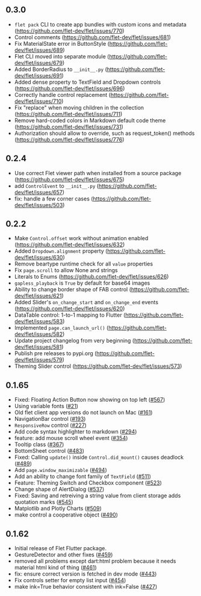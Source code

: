 ## 0.3.0

* `flet pack` CLI to create app bundles with custom icons and metadata (https://github.com/flet-dev/flet/issues/770)
* Control comments (https://github.com/flet-dev/flet/issues/681)
* Fix MaterialState error in ButtonStyle (https://github.com/flet-dev/flet/issues/689)
* Flet CLI moved into separate module (https://github.com/flet-dev/flet/issues/679)
* Added BorderRadius to `__init__.py` (https://github.com/flet-dev/flet/issues/691)
* Added dense property to TextField and Dropdown controls (https://github.com/flet-dev/flet/issues/696)
* Correctly handle control replacement (https://github.com/flet-dev/flet/issues/710)
* Fix "replace" when moving children in the collection (https://github.com/flet-dev/flet/issues/711)
* Remove hard-coded colors in Markdown default code theme (https://github.com/flet-dev/flet/issues/731)
* Authorization should allow to override, such as request_token() methods (https://github.com/flet-dev/flet/issues/776)

## 0.2.4

* Use correct Flet viewer path when installed from a source package (https://github.com/flet-dev/flet/issues/675)
* add `ControlEvent` to `__init__.py` (https://github.com/flet-dev/flet/issues/657)
* fix: handle a few corner cases (https://github.com/flet-dev/flet/issues/503)

## 0.2.2

* Make `Control.offset` work without animation enabled (https://github.com/flet-dev/flet/issues/632)
* Added `Dropdown.alignment` property (https://github.com/flet-dev/flet/issues/630)
* Remove beartype runtime check for all `value` properties
* Fix `page.scroll` to allow None and strings
* Literals to Enums (https://github.com/flet-dev/flet/issues/626)
* `gapless_playback` is `True` by default for base64 images
* Ability to change border shape of FAB control (https://github.com/flet-dev/flet/issues/621)
* Added Slider's `on_change_start` and `on_change_end` events (https://github.com/flet-dev/flet/issues/620)
* DataTable control: 1-to-1 mapping to Flutter (https://github.com/flet-dev/flet/issues/583)
* Implemented `page.can_launch_url()` (https://github.com/flet-dev/flet/issues/582)
* Update project changelog from very beginning (https://github.com/flet-dev/flet/issues/581)
* Publish pre releases to pypi.org (https://github.com/flet-dev/flet/issues/579)
* Theming Slider control (https://github.com/flet-dev/flet/issues/573)

## 0.1.65

* Fixed: Floating Action Button now showing on top left ([#567](https://github.com/flet-dev/flet/issues/567))
* Using variable fonts ([#21](https://github.com/flet-dev/flet/issues/21))
* Old flet client app versions do not launch on Mac ([#161](https://github.com/flet-dev/flet/issues/161))
* NavigationBar control ([#193](https://github.com/flet-dev/flet/issues/193))
* `ResponsiveRow` control ([#227](https://github.com/flet-dev/flet/issues/227))
* Add code syntax highlighter to markdown ([#294](https://github.com/flet-dev/flet/issues/294))
* feature: add mouse scroll wheel event ([#354](https://github.com/flet-dev/flet/issues/354))
* Tooltip class ([#367](https://github.com/flet-dev/flet/issues/367))
* BottomSheet control ([#483](https://github.com/flet-dev/flet/issues/483))
* Fixed: Calling `update()` inside `Control.did_mount()` causes deadlock ([#489](https://github.com/flet-dev/flet/issues/489))
* Add `page.window_maximizable` ([#494](https://github.com/flet-dev/flet/issues/494))
* Add an ability to change font family of `TextField` ([#511](https://github.com/flet-dev/flet/issues/511))
* Feature: Theming Switch and Checkbox component ([#523](https://github.com/flet-dev/flet/issues/523))
* Change shape of AlertDialog ([#537](https://github.com/flet-dev/flet/issues/537))
* Fixed: Saving and retreiving a string value from client storage adds quotation marks ([#545](https://github.com/flet-dev/flet/issues/545))
* Matplotlib and Plotly Charts ([#509](https://github.com/flet-dev/flet/issues/509))
* make control a cooperative object ([#490](https://github.com/flet-dev/flet/issues/490))

## 0.1.62

* Initial release of Flet Flutter package.
* GestureDetector and other fixes ([#459](https://github.com/flet-dev/flet/issues/459))
* removed all problems except dart:html problem because it needs material html kind of thing ([#461](https://github.com/flet-dev/flet/issues/461))
* fix: ensure correct version is fetched in dev mode ([#443](https://github.com/flet-dev/flet/issues/443))
* Fix controls setter for empty list input ([#454](https://github.com/flet-dev/flet/issues/454))
* make ink=True behavior consistent with ink=False ([#427](https://github.com/flet-dev/flet/issues/427))